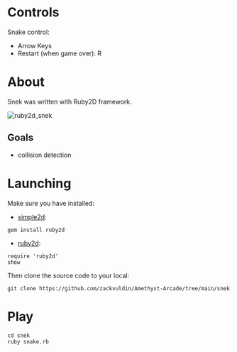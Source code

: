 # Controls
Snake control:

- Arrow Keys
- Restart (when game over): R

# About

Snek was written with Ruby2D framework.

![ruby2d_snek](https://m.coolmathgames.com/sites/default/files/styles/mobile_detail/public/game_m_screenshot/snake-game-screenshot.png?itok=o9oXBqv3)

## Goals

- collision detection

# Launching

Make sure you have installed:

- [simple2d](https://github.com/simple2d/simple2d):

```
gem install ruby2d
```

- [ruby2d](https://github.com/ruby2d/ruby2d):

```
require 'ruby2d'
show
```

Then clone the source code to your local:

```
git clone https://github.com/zackvuldin/Amethyst-Arcade/tree/main/snek
```

# Play

```
cd snek
ruby snake.rb
```